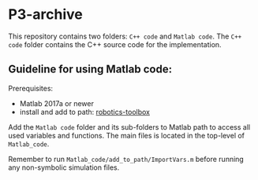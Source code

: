 # P3-archive
This repository contains two folders: `C++ code` and `Matlab code`. The `C++ code` folder contains the C++ source code for the implementation.

## Guideline for using Matlab code:
Prerequisites:
 - Matlab 2017a or newer
 - install and add to path: [robotics-toolbox](http://petercorke.com/wordpress/toolboxes/robotics-toolbox)

Add the `Matlab code` folder and its sub-folders to Matlab path to access all used variables and functions. The main files is located in the top-level of `Matlab_code`.

Remember to run `Matlab_code/add_to_path/ImportVars.m` before running any non-symbolic simulation files.

